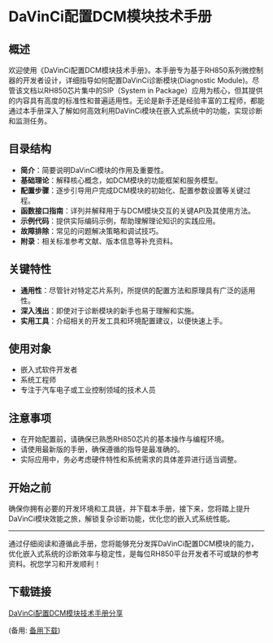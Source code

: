 # DaVinCi配置DCM模块技术手册

## 概述

欢迎使用《DaVinCi配置DCM模块技术手册》。本手册专为基于RH850系列微控制器的开发者设计，详细指导如何配置DaVinCi诊断模块(Diagnostic Module)。尽管该文档以RH850芯片集中的SIP（System in Package）应用为核心，但其提供的内容具有高度的标准性和普遍适用性。无论是新手还是经验丰富的工程师，都能通过本手册深入了解如何高效利用DaVinCi模块在嵌入式系统中的功能，实现诊断和监测任务。

## 目录结构

- **简介**：简要说明DaVinCi模块的作用及重要性。
- **基础理论**：解释核心概念，如DCM模块的功能框架和服务模型。
- **配置步骤**：逐步引导用户完成DCM模块的初始化、配置参数设置等关键过程。
- **函数接口指南**：详列并解释用于与DCM模块交互的关键API及其使用方法。
- **示例代码**：提供实际编码示例，帮助理解理论知识的实践应用。
- **故障排除**：常见的问题解决策略和调试技巧。
- **附录**：相关标准参考文献、版本信息等补充资料。

## 关键特性

- **通用性**：尽管针对特定芯片系列，所提供的配置方法和原理具有广泛的适用性。
- **深入浅出**：即使对于诊断模块的新手也易于理解和实施。
- **实用工具**：介绍相关的开发工具和环境配置建议，以便快速上手。

## 使用对象

- 嵌入式软件开发者
- 系统工程师
- 专注于汽车电子或工业控制领域的技术人员

## 注意事项

- 在开始配置前，请确保已熟悉RH850芯片的基本操作与编程环境。
- 请使用最新版的手册，确保遵循的指导是最准确的。
- 实际应用中，务必考虑硬件特性和系统需求的具体差异进行适当调整。

## 开始之前

确保你拥有必要的开发环境和工具链，并下载本手册，接下来，您将踏上提升DaVinCi模块效能之旅，解锁复杂诊断功能，优化您的嵌入式系统性能。

---

通过仔细阅读和遵循此手册，您将能够充分发挥DaVinCi配置DCM模块的能力，优化嵌入式系统的诊断效率与稳定性，是每位RH850平台开发者不可或缺的参考资料。祝您学习和开发顺利！

## 下载链接
[DaVinCi配置DCM模块技术手册分享](https://pan.quark.cn/s/a99eda484677) 

(备用: [备用下载](https://pan.baidu.com/s/1le1Oomv1QjnYLhjYk5sVRA?pwd=1234))
